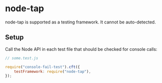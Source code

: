 # node-tap

node-tap is supported as a testing framework.
It cannot be auto-detected.

## Setup

Call the Node API in each test file that should be checked for console calls:

```js
// some.test.js

require("console-fail-test").cft({
	testFramework: require("node-tap"),
});
```

